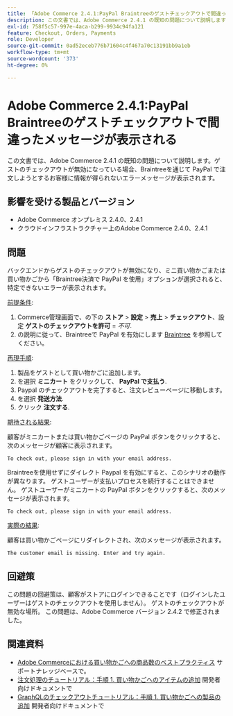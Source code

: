 ```yaml
---
title: 「Adobe Commerce 2.4.1:PayPal Braintreeのゲストチェックアウトで間違ったメッセージが表示される」
description: この文書では、Adobe Commerce 2.4.1 の既知の問題について説明します。ゲストのチェックアウトが無効になっている場合、Braintreeを通じて PayPal で注文しようとするお客様に情報が得られないエラーメッセージが表示されます。
exl-id: 758f5c57-997e-4aca-b299-9934c94fa121
feature: Checkout, Orders, Payments
role: Developer
source-git-commit: 0ad52eceb776b71604c4f467a70c13191bb9a1eb
workflow-type: tm+mt
source-wordcount: '373'
ht-degree: 0%

---
```


# Adobe Commerce 2.4.1:PayPal Braintreeのゲストチェックアウトで間違ったメッセージが表示される

この文書では、Adobe Commerce 2.4.1 の既知の問題について説明します。ゲストのチェックアウトが無効になっている場合、Braintreeを通じて PayPal で注文しようとするお客様に情報が得られないエラーメッセージが表示されます。

## 影響を受ける製品とバージョン

* Adobe Commerce オンプレミス 2.4.0、2.4.1
* クラウドインフラストラクチャー上のAdobe Commerce 2.4.0、2.4.1

## 問題

バックエンドからゲストのチェックアウトが無効になり、ミニ買い物かごまたは買い物かごから「Braintree決済で PayPal を使用」オプションが選択されると、特定できないエラーが表示されます。

<u>前提条件</u>:

1. Commerce管理画面で、の下の **ストア** > **設定** > **売上** > **チェックアウト**、設定 **ゲストのチェックアウトを許可** = *不可*.
1. の説明に従って、Braintreeで PayPal を有効にします [Braintree](https://docs.magento.com/user-guide/payment/braintree.html?) を参照してください。

<u>再現手順</u>:

1. 製品をゲストとして買い物かごに追加します。
1. を選択 **ミニカート** をクリックして、 **PayPal で支払う**.
1. Paypal のチェックアウトを完了すると、注文レビューページに移動します。
1. を選択 **発送方法**.
1. クリック **注文する**.

<u>期待される結果</u>:

顧客がミニカートまたは買い物かごページの PayPal ボタンをクリックすると、次のメッセージが顧客に表示されます。

<pre><code class="language-bash">To check out, please sign in with your email address.</code></pre>

Braintreeを使用せずにダイレクト Paypal を有効にすると、このシナリオの動作が異なります。 ゲストユーザーが支払いプロセスを続行することはできません。 ゲストユーザーがミニカートの PayPal ボタンをクリックすると、次のメッセージが表示されます。

<pre><code class="language-bash">To check out, please sign in with your email address.</code></pre>

<u>実際の結果</u>:

顧客は買い物かごページにリダイレクトされ、次のメッセージが表示されます。

<pre><code class="language-bash">The customer email is missing. Enter and try again.</code></pre>

## 回避策

この問題の回避策は、顧客がストアにログインできることです（ログインしたユーザーはゲストのチェックアウトを使用しません）。 ゲストのチェックアウトが無効な場所。 この問題は、Adobe Commerce バージョン 2.4.2 で修正されました。

## 関連資料

* [Adobe Commerceにおける買い物かごへの商品数のベストプラクティス](https://support.magento.com/hc/en-us/articles/360048550332) サポートナレッジベースで。
* [注文処理のチュートリアル：手順 1. 買い物かごへのアイテムの追加](https://devdocs.magento.com/guides/v2.4/rest/tutorials/orders/order-add-items.html) 開発者向けドキュメントで
* [GraphQLのチェックアウトチュートリアル：手順 1. 買い物かごへの製品の追加](https://devdocs.magento.com/guides/v2.4/graphql/tutorials/checkout/checkout-add-product-to-cart.html) 開発者向けドキュメントで
